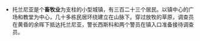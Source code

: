 - 托兰尼亚是个**畜牧业**为支柱的小型城镇，有三百二十三个居民。以镇中心的广场和教堂为中心，几十多栋民居环绕建立在山脉下。穿过放牧的草原，调查员在黄昏的余晖下抵达托兰尼亚，警长西斯科和两个警员在镇入口准备接待调查员。